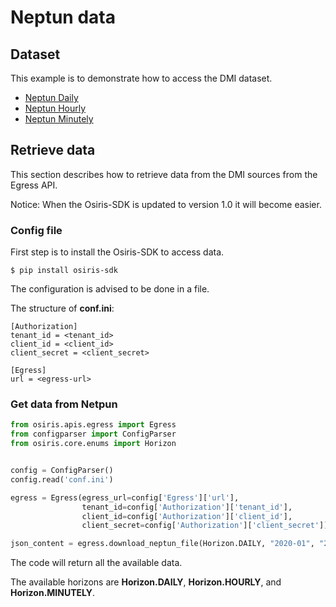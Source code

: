 # Neptun data

## Dataset
This example is to demonstrate how to access the DMI dataset.

- [Neptun Daily](https://dataplatform.energinet.dk/detail/5466d7cc-77cb-4cd1-1155-08d925bcbaf2)
- [Neptun Hourly](https://dataplatform.energinet.dk/detail/0d80b6fc-fcfb-4848-1153-08d925bcbaf2)
- [Neptun Minutely](https://dataplatform.energinet.dk/detail/0d80b6fc-fcfb-4848-1153-08d925bcbaf2)

## Retrieve data

This section describes how to retrieve data from the DMI sources from the Egress API.

Notice: When the Osiris-SDK is updated to version 1.0 it will become easier.

### Config file
First step is to install the Osiris-SDK to access data.
``` shell
$ pip install osiris-sdk
```

The configuration is advised to be done in a file.

The structure of **conf.ini**:
```
[Authorization]
tenant_id = <tenant_id>
client_id = <client_id>
client_secret = <client_secret>

[Egress]
url = <egress-url>
```

### Get data from Netpun
``` python
from osiris.apis.egress import Egress
from configparser import ConfigParser
from osiris.core.enums import Horizon


config = ConfigParser()
config.read('conf.ini')

egress = Egress(egress_url=config['Egress']['url'],
                tenant_id=config['Authorization']['tenant_id'],
                client_id=config['Authorization']['client_id'],
                client_secret=config['Authorization']['client_secret'])

json_content = egress.download_neptun_file(Horizon.DAILY, "2020-01", "2020-02")
```
The code will return all the available data.

The available horizons are **Horizon.DAILY**, **Horizon.HOURLY**, and **Horizon.MINUTELY**.

